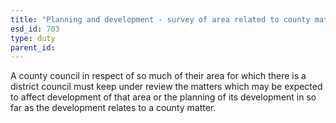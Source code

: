 ```yaml
---
title: "Planning and development - survey of area related to county matters"
esd_id: 703
type: duty
parent_id:  
---
```


A county council in respect of so much of their area for which there is a district council must keep under review the matters which may be expected to affect development of that area or the planning of its development in so far as the development relates to a county matter.

